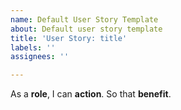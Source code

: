 ```yaml
---
name: Default User Story Template
about: Default user story template
title: 'User Story: title'
labels: ''
assignees: ''

---
```


As a **role**, I can **action**. So that **benefit**.
